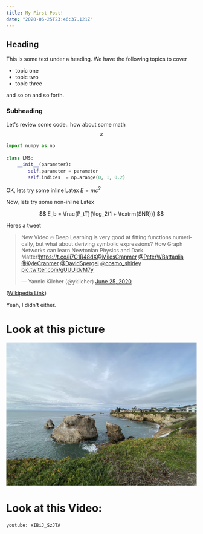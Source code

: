 ```yaml
---
title: My First Post!
date: "2020-06-25T23:46:37.121Z"
---
```


## Heading

This is some text under a heading. We have the following topics to cover

- topic one
- topic two
- topic three

and so on and so forth.

### Subheading

Let's review some code.. how about some math $$x$$

```python
import numpy as np

class LMS:
    __init__(parameter):
        self.parameter = parameter
        self.indices  = np.arange(0, 1, 0.2)


```

OK, lets try some inline Latex $E = mc^2$

Now, lets try some non-inline Latex

$$
E_b = \frac{P_tT}{\log_2(1 + \textrm{SNR})}
$$

Heres a tweet

<blockquote class="twitter-tweet"><p lang="en" dir="ltr">New Video 🔥 Deep Learning is very good at fitting functions numerically, but what about deriving symbolic expressions? How Graph Networks can learn Newtonian Physics and Dark Matter!<a href="https://t.co/lj7C1R48dX">https://t.co/lj7C1R48dX</a><a href="https://twitter.com/MilesCranmer?ref_src=twsrc%5Etfw">@MilesCranmer</a> <a href="https://twitter.com/PeterWBattaglia?ref_src=twsrc%5Etfw">@PeterWBattaglia</a> <a href="https://twitter.com/KyleCranmer?ref_src=twsrc%5Etfw">@KyleCranmer</a> <a href="https://twitter.com/DavidSpergel?ref_src=twsrc%5Etfw">@DavidSpergel</a> <a href="https://twitter.com/cosmo_shirley?ref_src=twsrc%5Etfw">@cosmo_shirley</a> <a href="https://t.co/gUUUidvM7y">pic.twitter.com/gUUUidvM7y</a></p>&mdash; Yannic Kilcher (@ykilcher) <a href="https://twitter.com/ykilcher/status/1276158135258972161?ref_src=twsrc%5Etfw">June 25, 2020</a></blockquote>

([Wikipedia Link](https://en.wikipedia.org/wiki/Salted_duck_egg))

Yeah, I didn't either.

# Look at this picture

![Shell Beach](./IMG_0147.jpg)

# Look at this Video:

`youtube: xIBiJ_SzJTA`

